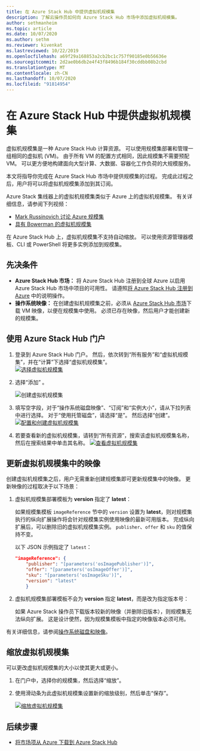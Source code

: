 ```yaml
---
title: 在 Azure Stack Hub 中提供虚拟机规模集
description: 了解云操作员如何向 Azure Stack Hub 市场中添加虚拟机规模集。
author: sethmanheim
ms.topic: article
ms.date: 10/07/2020
ms.author: sethm
ms.reviewer: kivenkat
ms.lastreviewed: 10/22/2019
ms.openlocfilehash: a69f29a168853a2cb2bc1c757f90185e0b56636e
ms.sourcegitcommit: 2d2ae0b6db2e4f43f8496b184f30cddbb08b2cbd
ms.translationtype: MT
ms.contentlocale: zh-CN
ms.lasthandoff: 10/07/2020
ms.locfileid: "91814954"
---
```

# <a name="make-virtual-machine-scale-sets-available-in-azure-stack-hub"></a>在 Azure Stack Hub 中提供虚拟机规模集

虚拟机规模集是一种 Azure Stack Hub 计算资源。 可以使用规模集部署和管理一组相同的虚拟机 (VM)。 由于所有 VM 的配置方式相同，因此规模集不需要预配 VM。 可以更方便地构建面向大型计算、大数据、容器化工作负荷的大规模服务。

本文将指导你完成在 Azure Stack Hub 市场中提供规模集的过程。 完成此过程之后，用户将可以将虚拟机规模集添加到其订阅。

Azure Stack 集线器上的虚拟机规模集类似于 Azure 上的虚拟机规模集。 有关详细信息，请参阅下列视频：

* [Mark Russinovich 讨论 Azure 规模集](https://channel9.msdn.com/Blogs/Regular-IT-Guy/Mark-Russinovich-Talks-Azure-Scale-Sets/)
* [具有 Bowerman 的虚拟机规模集](https://channel9.msdn.com/Shows/Cloud+Cover/Episode-191-Virtual-Machine-Scale-Sets-with-Guy-Bowerman)

在 Azure Stack Hub 上，虚拟机规模集不支持自动缩放。 可以使用资源管理器模板、CLI 或 PowerShell 将更多实例添加到规模集。

## <a name="prerequisites"></a>先决条件

* **Azure Stack Hub 市场：** 将 Azure Stack Hub 注册到全球 Azure 以启用 Azure Stack Hub 市场中项目的可用性。 请遵照[将 Azure Stack Hub 注册到 Azure](azure-stack-registration.md) 中的说明操作。
* **操作系统映像：** 在创建虚拟机规模集之前，必须从 [Azure Stack Hub 市场](azure-stack-download-azure-marketplace-item.md)下载 VM 映像，以便在规模集中使用。 必须已存在映像，然后用户才能创建新的规模集。

## <a name="use-the-azure-stack-hub-portal"></a>使用 Azure Stack Hub 门户

1. 登录到 Azure Stack Hub 门户。 然后，依次转到“所有服务”和“虚拟机规模集”，并在“计算”下选择“虚拟机规模集”。   
   [![选择虚拟机规模集](media/azure-stack-compute-add-scalesets/all-services-small.png)](media/azure-stack-compute-add-scalesets/all-services.png#lightbox)

2. 选择“添加”   。

   ![创建虚拟机规模集](media/azure-stack-compute-add-scalesets/create-scale-set.png)

3. 填写空字段，对于“操作系统磁盘映像”、“订阅”和“实例大小”，请从下拉列表中进行选择。   对于“使用托管磁盘”，请选择“是”。  然后选择“创建”。
    [![配置和创建虚拟机规模集](media/azure-stack-compute-add-scalesets/create-small.png)](media/azure-stack-compute-add-scalesets/create.png#lightbox)

4. 若要查看新的虚拟机规模集，请转到“所有资源”，搜索该虚拟机规模集名称，然后在搜索结果中单击其名称。
   [![查看虚拟机规模集](media/azure-stack-compute-add-scalesets/search-small.png)](media/azure-stack-compute-add-scalesets/search.png#lightbox)

## <a name="update-images-in-a-virtual-machine-scale-set"></a>更新虚拟机规模集中的映像

创建虚拟机规模集之后，用户无需重新创建规模集即可更新规模集中的映像。 更新映像的过程取决于以下场景：

1. 虚拟机规模集部署模板为 **version** 指定了 **latest**：  

   如果规模集模板 `imageReference` 节中的 `version` 设置为 **latest**，则对规模集执行的纵向扩展操作将会针对规模集实例使用映像的最新可用版本。 完成纵向扩展后，可以删除旧的虚拟机规模集实例。 `publisher`、`offer` 和 `sku` 的值保持不变。

   以下 JSON 示例指定了 `latest`：  

    ```json  
    "imageReference": {
        "publisher": "[parameters('osImagePublisher')]",
        "offer": "[parameters('osImageOffer')]",
        "sku": "[parameters('osImageSku')]",
        "version": "latest"
        }
    ```

2. 虚拟机规模集部署模板不会为 **version** 指定 **latest**，而是改为指定版本号：  

    如果 Azure Stack 操作员下载版本较新的映像（并删除旧版本），则规模集无法纵向扩展。 这是设计使然，因为规模集模板中指定的映像版本必须可用。  

有关详细信息，请参阅[操作系统磁盘和映像](../user/azure-stack-compute-overview.md#operating-system-disks-and-images)。  

## <a name="scale-a-virtual-machine-scale-set"></a>缩放虚拟机规模集

可以更改虚拟机规模集的大小以使其更大或更小。

1. 在门户中，选择你的规模集，然后选择“缩放”。

2. 使用滑动条为此虚拟机规模集设置新的缩放级别，然后单击“保存”。

     [![缩放虚拟机规模集](media/azure-stack-compute-add-scalesets/scale-small.png)](media/azure-stack-compute-add-scalesets/scale.png#lightbox)

## <a name="next-steps"></a>后续步骤

* [将市场项从 Azure 下载到 Azure Stack Hub](azure-stack-download-azure-marketplace-item.md)
